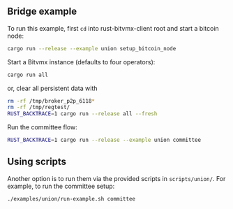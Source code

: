 ## Bridge example

To run this example, first `cd` into rust-bitvmx-client root and start a bitcoin node:
```bash
cargo run --release --example union setup_bitcoin_node
```

Start a Bitvmx instance (defaults to four operators):
```bash
cargo run all
```

or, clear all persistent data with
```bash
rm -rf /tmp/broker_p2p_6118*
rm -rf /tmp/regtest/
RUST_BACKTRACE=1 cargo run --release all --fresh
```

Run the committee flow:
```bash
RUST_BACKTRACE=1 cargo run --release --example union committee
```

## Using scripts

Another option is to run them via the provided scripts in `scripts/union/`. For example, to run the committee setup:

```bash
./examples/union/run-example.sh committee
```

